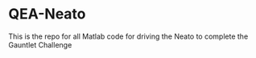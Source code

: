 # QEA-Neato
This is the repo for all Matlab code for driving the Neato to complete the Gauntlet Challenge
